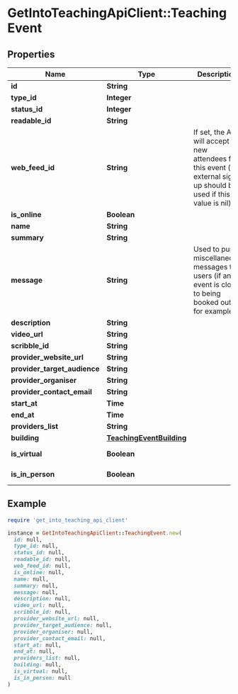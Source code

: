 # GetIntoTeachingApiClient::TeachingEvent

## Properties

| Name | Type | Description | Notes |
| ---- | ---- | ----------- | ----- |
| **id** | **String** |  | [optional] |
| **type_id** | **Integer** |  | [optional] |
| **status_id** | **Integer** |  | [optional] |
| **readable_id** | **String** |  |  |
| **web_feed_id** | **String** | If set, the API will accept new attendees for this event (an external sign up should be used if this value is nil). | [optional] |
| **is_online** | **Boolean** |  | [optional] |
| **name** | **String** |  |  |
| **summary** | **String** |  | [optional] |
| **message** | **String** | Used to push miscellaneous messages to users (if an event is close to being booked out, for example). | [optional] |
| **description** | **String** |  | [optional] |
| **video_url** | **String** |  | [optional] |
| **scribble_id** | **String** |  | [optional] |
| **provider_website_url** | **String** |  | [optional] |
| **provider_target_audience** | **String** |  | [optional] |
| **provider_organiser** | **String** |  | [optional] |
| **provider_contact_email** | **String** |  | [optional] |
| **start_at** | **Time** |  | [optional] |
| **end_at** | **Time** |  | [optional] |
| **providers_list** | **String** |  | [optional] |
| **building** | [**TeachingEventBuilding**](TeachingEventBuilding.md) |  | [optional] |
| **is_virtual** | **Boolean** |  | [optional][readonly] |
| **is_in_person** | **Boolean** |  | [optional][readonly] |

## Example

```ruby
require 'get_into_teaching_api_client'

instance = GetIntoTeachingApiClient::TeachingEvent.new(
  id: null,
  type_id: null,
  status_id: null,
  readable_id: null,
  web_feed_id: null,
  is_online: null,
  name: null,
  summary: null,
  message: null,
  description: null,
  video_url: null,
  scribble_id: null,
  provider_website_url: null,
  provider_target_audience: null,
  provider_organiser: null,
  provider_contact_email: null,
  start_at: null,
  end_at: null,
  providers_list: null,
  building: null,
  is_virtual: null,
  is_in_person: null
)
```


